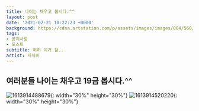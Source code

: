 ```yaml
---
title: 나이는 채우고 봅시다.^^
layout: post
date: '2021-02-21 10:22:23 +0000'
background: https://cdna.artstation.com/p/assets/images/images/004/560/916/large/dominik-mayer-redmoon.jpg
tags:
- 공지사항
- 포스트
subtitle: 허허 이거 참..
artist: 지식이
---
```


## 여러분들 나이는 채우고 19금 봅시다.^^
![1613914488679](https://user-images.githubusercontent.com/75368554/108626776-3f8bae80-7495-11eb-9fe3-acca93591da2.jpg){: width="30%" height="30%"}
![1613914520220](https://user-images.githubusercontent.com/75368554/108627178-9c886400-7497-11eb-9d07-280b7f3314d1.jpg){: width="30%" height="30%"}
